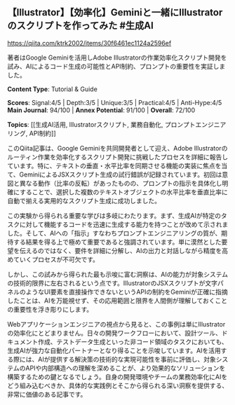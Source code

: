 ## 【Illustrator】【効率化】Geminiと一緒にIllustratorのスクリプトを作ってみた #生成AI

https://qiita.com/ktrk2002/items/30f6461ec1124a2596ef

著者はGoogle Geminiを活用しAdobe Illustratorの作業効率化スクリプト開発を試み、AIによるコード生成の可能性とAPI制約、プロンプトの重要性を実証しました。

**Content Type**: Tutorial & Guide

**Scores**: Signal:4/5 | Depth:3/5 | Unique:3/5 | Practical:4/5 | Anti-Hype:4/5
**Main Journal**: 94/100 | **Annex Potential**: 91/100 | **Overall**: 72/100

**Topics**: [[生成AI活用, Illustratorスクリプト, 業務自動化, プロンプトエンジニアリング, API制約]]

このQiita記事は、Google Geminiを共同開発者として迎え、Adobe Illustratorのルーティン作業を効率化するスクリプト開発に挑戦したプロセスを詳細に報告しています。特に、テキストの垂直・水平比率を同期させる機能の実装に焦点を当て、GeminiによるJSXスクリプト生成の試行錯誤が記録されています。初回は意図と異なる動作（比率の反転）があったものの、プロンプトの指示を具体化し明確にすることで、選択した複数のテキストオブジェクトの水平比率を垂直比率に自動で揃える実用的なスクリプト生成に成功しました。

この実験から得られる重要な学びは多岐にわたります。まず、生成AIが特定のタスクに対して機能するコードを迅速に生成する能力を持つことが改めて示されました。そして、AIへの「指示」すなわちプロンプトエンジニアリングの質が、期待する結果を得る上で極めて重要であると強調されています。単に漠然とした要望を伝えるのではなく、要件を詳細に分解し、AIの出力と対話しながら精度を高めていくプロセスが不可欠です。

しかし、この試みから得られた最も示唆に富む洞察は、AIの能力が対象システムの技術的限界に左右されるという点です。IllustratorのJSXスクリプトが文字パネルのようなUI要素を直接操作できないというAPIの制約をGeminiが正確に指摘したことは、AIを万能視せず、その応用範囲と限界を人間側が理解しておくことの重要性を浮き彫りにします。

Webアプリケーションエンジニアの視点から見ると、この事例は単にIllustratorの効率化にとどまりません。日々の開発ワークフローにおいて、設計ツール、ドキュメント作成、テストデータ生成といった非コード領域のタスクにおいても、生成AIが強力な自動化パートナーとなり得ることを示唆しています。AIを活用する際には、AIが提供する解決策の技術的な実現可能性を事前に評価し、対象システムのAPIや内部構造への理解を深めることが、より効果的なソリューションを構築するための鍵となるでしょう。自身の開発環境やチームの業務効率化にAIをどう組み込むべきか、具体的な実践例とそこから得られる深い洞察を提供する、非常に価値のある記事です。